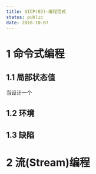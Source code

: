 ```yaml
---
title: SICP(03)-编程范式
status: public
date: 2018-10-07
---
```


# 1 命令式编程
## 1.1 局部状态值
当设计一个
## 1.2 环境
## 1.3 缺陷
# 2 流(Stream)编程